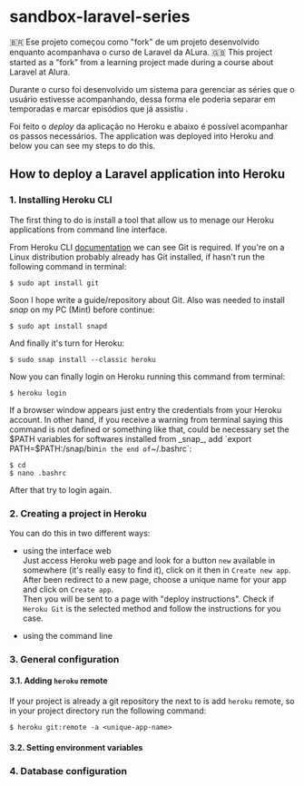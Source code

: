 # sandbox-laravel-series

:brazil: Ese projeto começou como "fork" de um projeto desenvolvido enquanto acompanhava o curso de Laravel da ALura.
:uk: This project started as a "fork" from a learning project made during a course about Laravel at Alura.

Durante o curso foi desenvolvido um sistema para gerenciar as séries que o usuário estivesse acompanhando, dessa forma ele poderia separar em temporadas e marcar episódios que já assistiu .

Foi feito o _deploy_ da aplicação no Heroku e abaixo é possível acompanhar os passos necessários.
The application was deployed into Heroku and below you can see my steps to do this.


## How to deploy a Laravel application into Heroku

### 1. Installing Heroku CLI
The first thing to do is install a tool that allow us to menage our Heroku applications from command line interface.

From Heroku CLI [documentation](https://devcenter.heroku.com/articles/heroku-cli) we can see Git is required. If you're on a Linux distribution probably already has Git installed, if hasn't run the following command in terminal:
```
$ sudo apt install git
```
Soon I hope write a guide/repository about Git. Also was needed to install _snap_ on my PC (Mint) before continue:
```
$ sudo apt install snapd
```
And finally it's turn for Heroku:
```
$ sudo snap install --classic heroku
```
Now you can finally login on Heroku running this command from terminal:
```
$ heroku login
```
If a browser window appears just entry the credentials from your Heroku account.
In other hand, if you receive a warning from terminal saying this command is not defined or something like that, could be necessary set the $PATH variables for softwares installed from _snap_, add `export PATH=$PATH:/snap/bin` in the end of `~/.bashrc`:
```
$ cd
$ nano .bashrc
```
After that try to login again.

### 2. Creating a project in Heroku
You can do this in two different ways:
- using the interface web  
Just access Heroku web page and look for a button `new` available in somewhere (it's really easy to find it), click on it then in `Create new app`.  
After been redirect to a new page, choose a unique name for your app and click on `Create app`.  
Then you will be sent to a page with "deploy instructions". Check if `Heroku Git` is the selected method and follow the instructions for you case.

- using the command line

### 3. General configuration
#### 3.1. Adding `heroku` remote
If your project is already a git repository the next to is add `heroku` remote, so in your project  directory run the following command:
```
$ heroku git:remote -a <unique-app-name>
```

#### 3.2. Setting environment variables

### 4. Database configuration